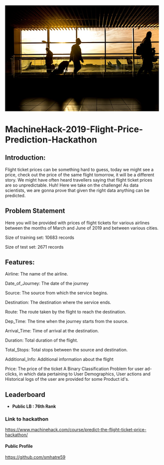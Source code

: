![title](flightprice.jpg)
# MachineHack-2019-Flight-Price-Prediction-Hackathon

## Introduction: 

Flight ticket prices can be something hard to guess, today we might see a price, check out the price of the same flight tomorrow, it will be a different story. We might have often heard travellers saying that flight ticket prices are so unpredictable. Huh! Here we take on the challenge! As data scientists, we are gonna prove that given the right data anything can be predicted.

## Problem Statement

Here you will be provided with prices of flight tickets for various airlines between the months of March and June of 2019 and between various cities.

Size of training set: 10683 records

Size of test set: 2671 records

## Features:
Airline: The name of the airline.

Date_of_Journey: The date of the journey

Source: The source from which the service begins.

Destination: The destination where the service ends.

Route: The route taken by the flight to reach the destination.

Dep_Time: The time when the journey starts from the source.

Arrival_Time: Time of arrival at the destination.

Duration: Total duration of the flight.

Total_Stops: Total stops between the source and destination.

Additional_Info: Additional information about the flight

Price: The price of the ticket
A Binary Classification Problem for user ad-clicks, in which data pertaining to User Demographics, User actions and Historical logs of the user are provided for some Product id's.

## Leaderboard
* **Public LB : 76th Rank**

### Link to hackathon
https://www.machinehack.com/course/predict-the-flight-ticket-price-hackathon/

#### Public Profile
https://github.com/smhatre59
